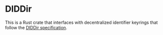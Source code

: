 # DIDDir

This is a Rust crate that interfaces with decentralized identifier keyrings
that follow the [DIDDir specification](https://github.com/dhuseby/did-git-spec/blob/master/did-dir-spec.md).
